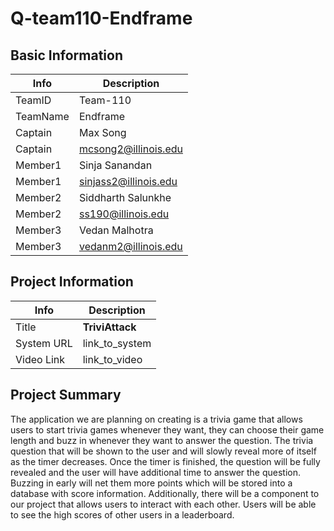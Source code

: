 # Q-team110-Endframe

## Basic Information

|   Info      |        Description     |
| ----------- | ---------------------- |
| TeamID      |        Team-110        |
| TeamName    |         Endframe       |
| Captain     |        Max Song        |
| Captain     |  mcsong2@illinois.edu  |
| Member1     |      Sinja Sanandan    |
| Member1     | sinjass2@illinois.edu  |
| Member2     |   Siddharth Salunkhe   |
| Member2     |   ss190@illinois.edu   |
| Member3     |      Vedan Malhotra    |
| Member3     |  vedanm2@illinois.edu  |

## Project Information

|   Info      |        Description     |
| ----------- | ---------------------- |
|  Title      |     **TriviAttack**    |
| System URL  |      link_to_system    |
| Video Link  |      link_to_video     |

## Project Summary

The application we are planning on creating is a trivia game that allows users to start trivia games whenever they want, they can choose their game length and buzz in whenever they want to answer the question. The trivia question that will be shown to the user and will slowly reveal more of itself as the timer decreases. Once the timer is finished, the question will be fully revealed and the user will have additional time to answer the question. Buzzing in early will net them more points which will be stored into a database with score information. 
Additionally, there will be a component to our project that allows users to interact with each other. Users will be able to see the high scores of other users in a leaderboard. 